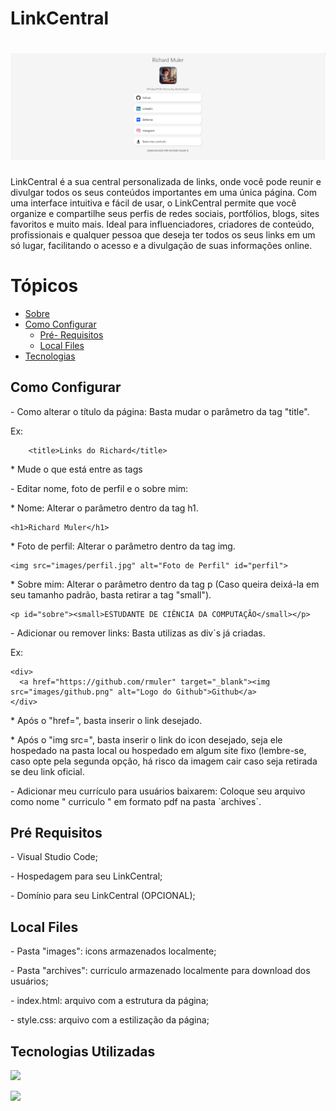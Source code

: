 <h1> LinkCentral </h1>
<h1 align="center">
  <img alt="NextLevelWeek" title="#NextLevelWeek" src="./assets/Captura de tela 2024-07-30 180302.png"/>
</h1>
 <a id="sobre"></a>
 <p> LinkCentral é a sua central personalizada de links, onde você pode reunir e divulgar todos os seus conteúdos importantes em uma única página. Com uma interface intuitiva e fácil de usar, o LinkCentral permite que você organize e compartilhe seus perfis de redes sociais, portfólios, blogs, sites favoritos e muito mais. Ideal para influenciadores, criadores de conteúdo, profissionais e qualquer pessoa que deseja ter todos os seus links em um só lugar, facilitando o acesso e a divulgação de suas informações online. </p>

<a name="ancora"></a>
# Tópicos
- [Sobre](#sobre)
- [Como Configurar](#como-configurar)
  - [Pré- Requisitos](#pre-requisitos)
  - [Local Files](#local-files)
- [Tecnologias](#tecnologias)

<a id="como-configurar"></a>
<h2>Como Configurar</h2>
<p>- Como alterar o título da página: Basta mudar o parâmetro da tag "title".</p>
<p>Ex: </p>

```
    <title>Links do Richard</title>
```
<p>* Mude o que está entre as tags</p>

<p>- Editar nome, foto de perfil e o sobre mim:</p>
<p>* Nome: Alterar o parâmetro dentro da tag h1.</p>

```
<h1>Richard Muler</h1>
```
<p>* Foto de perfil: Alterar o parâmetro dentro da tag img.</p>

```
<img src="images/perfil.jpg" alt="Foto de Perfil" id="perfil">
```
<p>* Sobre mim: Alterar o parâmetro dentro da tag p (Caso queira deixá-la em seu tamanho padrão, basta retirar a tag "small").</p>

```
<p id="sobre"><small>ESTUDANTE DE CIÊNCIA DA COMPUTAÇÃO</small></p>
```

<p>- Adicionar ou remover links: Basta utilizas as div`s já criadas.</p>
<p>Ex:</p>

```
<div>
  <a href="https://github.com/rmuler" target="_blank"><img src="images/github.png" alt="Logo do Github">Github</a>
</div>
```
<p>* Após o "href=", basta inserir o link desejado.</p>
<p>* Após o "img src=", basta inserir o link do icon desejado, seja ele hospedado na pasta local ou hospedado em algum site fixo (lembre-se, caso opte pela segunda opção, há risco da imagem cair caso seja retirada se deu link oficial.</p>

<a id="features"></a>

<p>- Adicionar meu currículo para usuários baixarem: Coloque seu arquivo como nome " curriculo " em formato pdf na pasta `archives`.</p>

<a id="pre-requisitos"></a>
<h2>Pré Requisitos</h2>
<p>- Visual Studio Code;</p>
<p>- Hospedagem para seu LinkCentral;</p>
<p>- Domínio para seu LinkCentral (OPCIONAL);</p>

<a id="local-files"></a>
<h2>Local Files</h2>
<p>- Pasta "images": icons armazenados localmente;</p>
<p>- Pasta "archives": curriculo armazenado localmente para download dos usuários;</p>
<p>- index.html: arquivo com a estrutura da página;</p>
<p>- style.css: arquivo com a estilização da página;</p>

<a id="tecnologias"></a>
<h2>Tecnologias Utilizadas</h2>
<img src="http://ForTheBadge.com/images/badges/uses-html.svg"
"/>
<p><img src="http://ForTheBadge.com/images/badges/uses-css.svg"</p>
